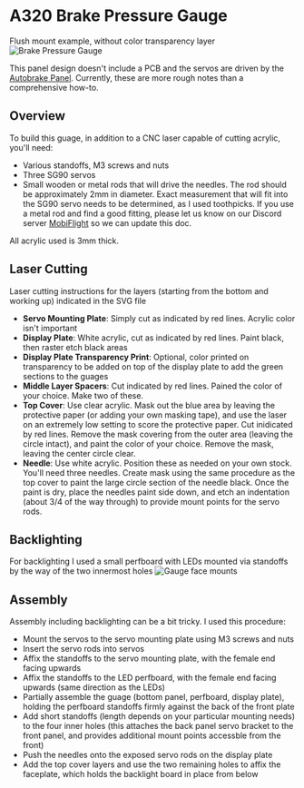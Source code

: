 # A320 Brake Pressure Gauge

Flush mount example, without color transparency layer
![Brake Pressure Gauge](https://user-images.githubusercontent.com/2242776/145629269-c75f62d5-ccfd-46e7-94d3-89705cca52d4.png)

This panel design doesn't include a PCB and the servos are driven by the [Autobrake Panel](https://github.com/MobiFlight/mobiflight-panels/tree/main/aircraft/airbus-a32x/main-instrument-panel/autobrake).
Currently, these are more rough notes than a comprehensive how-to.

## Overview
To build this guage, in addition to a CNC laser capable of cutting acrylic, you'll need:
 * Various standoffs, M3 screws and nuts
 * Three SG90 servos
 * Small wooden or metal rods that will drive the needles. The rod should be approximately 2mm in diameter. Exact measurement that will fit into the SG90 servo needs to be determined, as I used toothpicks. If you use a metal rod and find a good fitting, please let us know on our Discord server [MobiFlight](https://discord.gg/y4mChQ59) so we can update this doc.

 All acrylic used is 3mm thick.

## Laser Cutting
 Laser cutting instructions for the layers (starting from the bottom and working up) indicated in the SVG file
 * **Servo Mounting Plate**: Simply cut as indicated by red lines. Acrylic color isn't important
 * **Display Plate**: White acrylic, cut as indicated by red lines. Paint black, then raster etch black areas
 * **Display Plate Transparency Print**: Optional, color printed on transparency to be added on top of the display plate to add the green sections to the guages
 * **Middle Layer Spacers**: Cut indicated by red lines. Pained the color of your choice. Make two of these.
 * **Top Cover**: Use clear acrylic. Mask out the blue area by leaving the protective paper (or adding your own masking tape), and use the laser on an extremely low setting to score the protective paper. Cut inidicated by red lines. Remove the mask covering from the outer area (leaving the circle intact), and paint the color of your choice. Remove the mask, leaving the center circle clear.
* **Needle**: Use white acrylic. Position these as needed on your own stock. You'll need three needles. Create mask using the same procedure as the top cover to paint the large circle section of the needle black. Once the paint is dry, place the needles paint side down, and etch an indentation (about 3/4 of the way through) to provide mount points for the servo rods.

## Backlighting
For backlighting I used a small perfboard with LEDs mounted via standoffs by the way of the two innermost holes
![Gauge face mounts](https://user-images.githubusercontent.com/2242776/145620612-afa41d7f-9a0d-44af-b3f1-026570a0f682.png)

## Assembly
Assembly including backlighting can be a bit tricky. I used this procedure:
 * Mount the servos to the servo mounting plate using M3 screws and nuts
 * Insert the servo rods into servos
 * Affix the standoffs to the servo mounting plate, with the female end facing upwards
 * Affix the standoffs to the LED perfboard, with the female end facing upwards (same direction as the LEDs)
 * Partially assemble the guage (bottom panel, perfboard, display plate), holding the perfboard standoffs firmly against the back of the front plate
 * Add short standoffs (length depends on your particular mounting needs) to the four inner holes (this attaches the back panel servo bracket to the front panel, and provides additional mount points accessble from the front)
 * Push the needles onto the exposed servo rods on the display plate
 * Add the top cover layers and use the two remaining holes to affix the faceplate, which holds the backlight board in place from below
